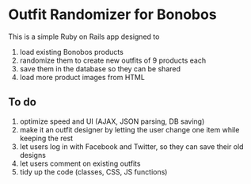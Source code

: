 # Outfit Randomizer for Bonobos

This is a simple Ruby on Rails app designed to 

1.  load existing Bonobos products
2.  randomize them to create new outfits of 9 products each
3.  save them in the database so they can be shared
3.  load more product images from HTML

## To do ##

1.  optimize speed and UI (AJAX, JSON parsing, DB saving)
2.  make it an outfit designer by letting the user change one item while keeping the rest
3.  let users log in with Facebook and Twitter, so they can save their old designs
4. 	let users comment on existing outfits
5.  tidy up the code (classes, CSS, JS functions)